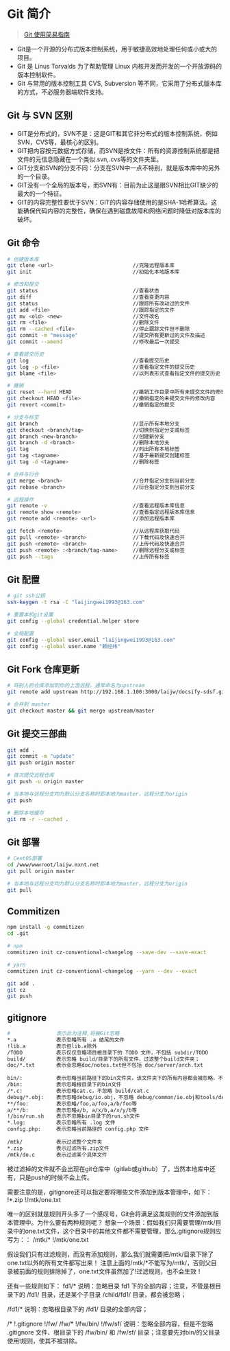 # Git 简介

> [Git 使用简易指南](http://www.bootcss.com/p/git-guide/)

- Git是一个开源的分布式版本控制系统，用于敏捷高效地处理任何或小或大的项目。
- Git 是 Linus Torvalds 为了帮助管理 Linux 内核开发而开发的一个开放源码的版本控制软件。
- Git 与常用的版本控制工具 CVS, Subversion 等不同，它采用了分布式版本库的方式，不必服务器端软件支持。


## Git 与 SVN 区别

- GIT是分布式的，SVN不是：这是GIT和其它非分布式的版本控制系统，例如SVN，CVS等，最核心的区别。
- GIT把内容按元数据方式存储，而SVN是按文件：所有的资源控制系统都是把文件的元信息隐藏在一个类似.svn,.cvs等的文件夹里。
- GIT分支和SVN的分支不同：分支在SVN中一点不特别，就是版本库中的另外的一个目录。
- GIT没有一个全局的版本号，而SVN有：目前为止这是跟SVN相比GIT缺少的最大的一个特征。
- GIT的内容完整性要优于SVN：GIT的内容存储使用的是SHA-1哈希算法。这能确保代码内容的完整性，确保在遇到磁盘故障和网络问题时降低对版本库的破坏。


## Git 命令


```bash
# 创建版本库
git clone <url>                          //克隆远程版本库
git init                                 //初始化本地版本库

# 修改和提交
git status                               //查看状态
git diff                                 //查看变更内容
git status                               //跟踪所有改动过的文件
git add <file>                           //跟踪指定的文件
git mv <old> <new>                       //文件改名
git rm <file>                            //删除文件
git rm --cached <file>                   //停止跟踪文件但不删除
git commit -m "message"                  //提交所有更新过的文件及描述
git commit --amend                       //修改最后一次提交

# 查看提交历史
git log                                  //查看提交历史
git log -p <file>                        //查看指定文件的提交历史
git blame <file>                         //以列表形式查看指定文件的提交历史

# 撤销
git reset --hard HEAD                    //撤销工作目录中所有未提交文件的修改内容
git checkout HEAD <file>                 //撤销指定的未提交文件的修改内容
git revert <commit>                      //撤销指定的提交

# 分支与标签
git branch                               //显示所有本地分支
git checkout <branch/tag>                //切换到指定分支或标签
git branch <new-branch>                  //创建新分支
git branch -d <branch>                   //删除本地分支
git tag                                  //列出所有本地标签
git tag <tagname>                        //基于最新提交创建标签
git tag -d <tagname>                     //删除标签

# 合并与衍合
git merge <branch>                       //合并指定分支到当前分支
git rebase <branch>                      //衍合指定分支到当前分支

# 远程操作
git remote -v                            //查看远程版本库信息
git remote show <remote>                 //查看指定远程版本库信息
git remote add <remote> <url>            //添加远程版本库

git fetch <remote>                       //从远程库获取代码
git pull <remote> <branch>               //下载代码及快速合并
git push <remote> <branch>               //上传代码及快速合并
git push <remote> :<branch/tag-name>     //删除远程分支或标签
git push --tags                          //上传所有标签
```

## Git 配置

```bash
# git ssh公钥
ssh-keygen -t rsa -C "laijingwei1993@163.com"

# 重置本机git设置
git config --global credential.helper store

# 全局配置
git config --global user.email "laijingwei1993@163.com"
git config --global user.name "赖经纬"
```

## Git Fork 仓库更新

```bash
# 将别人的仓库添加到你的上游远程，通常命名为upstream
git remote add upstream http://192.168.1.100:3000/laijw/docsify-sdsf.git && git fetch upstream

# 合并到 master
git checkout master && git merge upstream/master
```

## Git 提交三部曲

```bash
git add .
git commit -m "update"
git push origin master

# 首次提交远程仓库
git push -u origin master

# 当本地与远程分支均为默认分支名称时即本地为master，远程分支为origin
git push

# 删除本地缓存
git rm -r --cached .
```

## Git 部署
```bash
# CentOS部署
cd /www/wwwroot/laijw.mxnt.net
git pull origin master

# 当本地与远程分支均为默认分支名称时即本地为master，远程分支为origin
git pull
```

## Commitizen

```bash
npm install -g commitizen
cd .git

# npm
commitizen init cz-conventional-changelog --save-dev --save-exact

# yarn
commitizen init cz-conventional-changelog --yarn --dev --exact

git add .
git cz
git push
```

## gitignore

```bash
#               表示此为注释,将被Git忽略
*.a             表示忽略所有 .a 结尾的文件
!lib.a          表示但lib.a除外
/TODO           表示仅仅忽略项目根目录下的 TODO 文件，不包括 subdir/TODO
build/          表示忽略 build/目录下的所有文件，过滤整个build文件夹；
doc/*.txt       表示会忽略doc/notes.txt但不包括 doc/server/arch.txt
 
bin/:           表示忽略当前路径下的bin文件夹，该文件夹下的所有内容都会被忽略，不忽略 bin 文件
/bin:           表示忽略根目录下的bin文件
/*.c:           表示忽略cat.c，不忽略 build/cat.c
debug/*.obj:    表示忽略debug/io.obj，不忽略 debug/common/io.obj和tools/debug/io.obj
**/foo:         表示忽略/foo,a/foo,a/b/foo等
a/**/b:         表示忽略a/b, a/x/b,a/x/y/b等
!/bin/run.sh    表示不忽略bin目录下的run.sh文件
*.log:          表示忽略所有 .log 文件
config.php:     表示忽略当前路径的 config.php 文件
 
/mtk/           表示过滤整个文件夹
*.zip           表示过滤所有.zip文件
/mtk/do.c       表示过滤某个具体文件
 ```

被过滤掉的文件就不会出现在git仓库中（gitlab或github）了，当然本地库中还有，只是push的时候不会上传。
 
需要注意的是，gitignore还可以指定要将哪些文件添加到版本管理中，如下：
!*.zip
!/mtk/one.txt
 
唯一的区别就是规则开头多了一个感叹号，Git会将满足这类规则的文件添加到版本管理中。为什么要有两种规则呢？
想象一个场景：假如我们只需要管理/mtk/目录中的one.txt文件，这个目录中的其他文件都不需要管理，那么.gitignore规则应写为：：
/mtk/*
!/mtk/one.txt
 
假设我们只有过滤规则，而没有添加规则，那么我们就需要把/mtk/目录下除了one.txt以外的所有文件都写出来！
注意上面的/mtk/*不能写为/mtk/，否则父目录被前面的规则排除掉了，one.txt文件虽然加了!过滤规则，也不会生效！
 
还有一些规则如下：
fd1/*
说明：忽略目录 fd1 下的全部内容；注意，不管是根目录下的 /fd1/ 目录，还是某个子目录 /child/fd1/ 目录，都会被忽略；
 
/fd1/*
说明：忽略根目录下的 /fd1/ 目录的全部内容；
 
/*
!.gitignore
!/fw/ 
/fw/*
!/fw/bin/
!/fw/sf/
说明：忽略全部内容，但是不忽略 .gitignore 文件、根目录下的 /fw/bin/ 和 /fw/sf/ 目录；注意要先对bin/的父目录使用!规则，使其不被排除。
